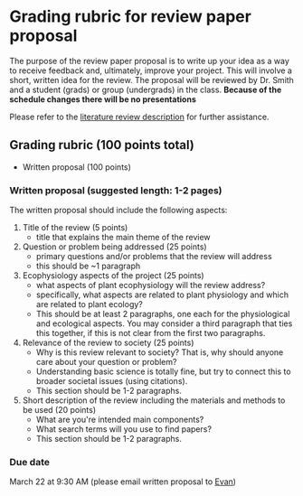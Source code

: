 # Grading rubric for review paper proposal
The purpose of the review paper proposal is to write up your idea
as a way to receive feedback and, ultimately, improve your project.
This will involve a short, written idea for the review. The proposal will be
reviewed by Dr. Smith and a student (grads) or group (undergrads) in the class. 
**Because of the schedule changes there will be no presentations**

Please refer to the [literature review description]('../Literature_Review/literature_review_description.md')
for further assistance.

## Grading rubric (100 points total)
- Written proposal (100 points)

### Written proposal (suggested length: 1-2 pages)
The written proposal should include the following aspects:
1. Title of the review (5 points)
	- title that explains the main theme of the review
2. Question or problem being addressed (25 points)
	- primary questions and/or problems that the review will address
	- this should be ~1 paragraph
3. Ecophysiology aspects of the project (25 points)
	- what aspects of plant ecophysiology will the review address?
	- specifically, what aspects are related to plant physiology and which are related to
	plant ecology?
	- This should be at least 2 paragraphs, one each for the physiological and ecological aspects.
	You may consider a third paragraph that ties this together, if this is not clear from
	the first two paragraphs.
4. Relevance of the review to society (25 points)
	- Why is this review relevant to society? That is, why should anyone care about your question or problem?
	- Understanding basic science is totally fine, but try to connect this to
	broader societal issues (using citations).
	- This section should be 1-2 paragraphs.
5. Short description of the review including the materials and methods to be used (20 points)
	- What are you're intended main components?
	- What search terms will you use to find papers?
	- This section should be 1-2 paragraphs.

### Due date
March 22 at 9:30 AM (please email written proposal to [Evan](mailto:evan.a.perkowski@ttu.edu))
